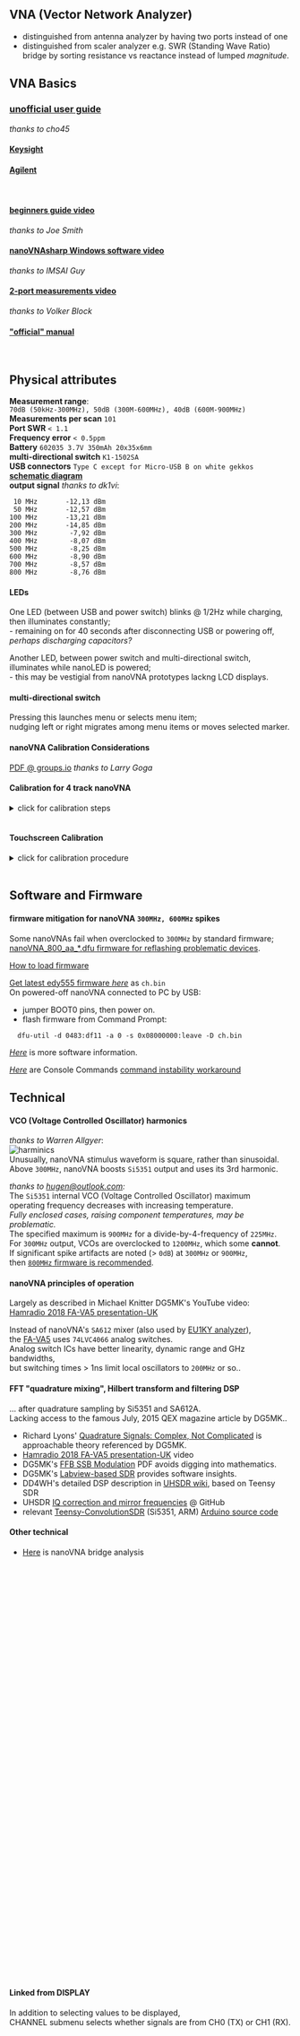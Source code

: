 
<h2 id="U0">VNA (Vector Network Analyzer)</h2>

 * distinguished from antenna analyzer by having two ports instead of one  
 * distinguished from scaler analyzer e.g. SWR (Standing Wave Ratio) bridge
   by sorting resistance vs reactance instead of lumped *magnitude*.  



VNA Basics
----------
<h3><a href="https://github.com/cho45/NanoVNA-manual/blob/master/index.md">unofficial user guide</a></h3>
<em>thanks to cho45</em> 

<h4><a href="http://www.rvhfg.org/pdf/articles/55.pdf">Keysight</a></h4>
<h4><a href="http://hpmemoryproject.org/an/pdf/an_150-15.pdf">Agilent</a></h4>
<br>

<h4><a href="https://www.youtube.com/watch?v=mKi6s3WvBAM">beginners guide video</a></h4>
<em>thanks to Joe Smith</em>  

<h4><a href="https://www.youtube.com/watch?v=zw7Dp1nwvD8">nanoVNAsharp Windows software video</a></h4>
<em>thanks to IMSAI Guy</em>  

<h4><a href="https://www.youtube.com/watch?v=29yTVG8lg7s">2-port measurements video</a></h4>
<em>thanks to Volker Block</em>  

<h4><a href="https://drive.google.com/file/d/1usvmcn4cR8Ltrb6fT05jA6g7O0uhJozL/view">"official" manual</a></h4>
<br>

Physical attributes
-------------------
**Measurement range**:  
 `70dB (50kHz-300MHz), 50dB (300M-600MHz), 40dB (600M-900MHz)`  
**Measurements per scan** `101`  
**Port SWR** `< 1.1`  
**Frequency error** `< 0.5ppm`  
**Battery** `602035 3.7V 350mAh 20x35x6mm`  
**multi-directional switch** `K1-1502SA`  
**USB connectors** `Type C except for Micro-USB B on white gekkos`    
[**schematic diagram**](https://github.com/hugen79/NanoVNA-H/blob/master/doc/Schematic_nanovna_3.3.1.png)  
**output signal**  *thanks to dk1vi*:  
```
 10 MHz       -12,13 dBm
 50 MHz       -12,57 dBm
100 MHz       -13,21 dBm
200 MHz       -14,85 dBm
300 MHz        -7,92 dBm
400 MHz        -8,07 dBm
500 MHz        -8,25 dBm
600 MHz        -8,90 dBm
700 MHz        -8,57 dBm
800 MHz        -8,76 dBm
```

 
#### LEDs 
One LED (between USB and power switch) blinks @ 1/2Hz while charging,  
 then illuminates constantly;  
    - remaining on for 40 seconds after disconnecting USB or powering off,  
          *perhaps discharging capacitors?*  

Another LED, between power switch and multi-directional switch,  
    illuminates while nanoLED is powered;  
    - this may be vestigial from  nanoVNA prototypes lackng LCD displays.

#### multi-directional switch

Pressing this launches menu or selects menu item;  
nudging left or right migrates among menu items or moves selected marker.

<h4 id="N4">nanoVNA Calibration Considerations</h4>

  [PDF @ groups.io](https://groups.io/g/nanovna-users/attachment/896/0/NanoVNA%20Calibration%20Considerations%20and%20Procedure%20FINAL.pdf)
<em>thanks to Larry Goga</em>

<h4>Calibration for 4 track nanoVNA</h4>

<details>
<summary>click for calibration steps</summary>


<em>thanks to Alan Victor</em><br>

<h4>Some notes:</h4>
A <em>second</em> 50 ohm termination and female-female SMA adapter<br>
   are wanted for ISOLN and THRU calibration.<br>
<br>
Supplied and used are TWO matched cables, LOADS and one SMA adapter.<br>
Each NUMBERED step below represents your PRESS (SOFT KEY TOUCH).<br>
<br>
Turn on the VNA and note register 0 is ON.<br>
CONNECT MATCHED CABLES to `CH0` and `CH1`.<br>
<br>

1.   DISPLAY<br>
2.   TRACE 0<br>
3.   SINGLE<br>
4.   TRACE 1<br>
   Now `S11` and `S22` both display ONLY as LOGMAG.<br>
5.   STIMULUS<br>
6.   START 100KHz<br>
7.   STOP 500MHz<br>
8.   BACK<br>
9.   CAL<br>
10. RESET<br>
11. CALIBRATE<br>
<b>Note!</b> No softkeys (right side of touch screen) are highlighted.<br>
Place an OPEN on end of CH0 cable and this will be followed by a SHORT.<br>
12. OPEN<br>
13. SHORT<br>
Connect 50 ohm LOADs to ends of CH0 and CH1 cables.<br>
14. LOAD<br>
15. ISOLN<br>
Connect cables, replacing LOADs with female-female SMA coupler.<br>
16. THRU<br>
17. DONE<br>
Finally save to a desired register.<br>
<br>
That's it. Check that the open, short and 50 ohm display properly.<br>
<b>Note</b>, the cables are CONNECTED to CH0 and CH1a,<br>
   and calibration reference plane is at those cables <b>ends</b>.<br>
   However, phase is subject to error and needs addressing in another message.<br>
<br>
   Also, with SMA coupler connecting cables to CH0 and CH1, <br>
   `S21` should measure nearly `0dB`.
<br>

</details>

<br>
<h4 id="TSC">Touchscreen Calibration</h4>

<details>
<summary>click for calibration procedure</summary>

<em> thanks to Larry Rothman</em>:
<br>
For best behavior, nanoVNA devices need touchscreen calibraton,<br>
which requires USB connection to your PC/MAC/Terminal.<br>
<br>
1.  install <a href="https://www.st.com/en/development-tools/stsw-stm32102.html">STM USB drivers</a>, if required.<br>
2.  connect the nanoVNA and determine which serial port has been assigned (e.g. COM5)<br>
3.  use a serial terminal emulator such as TeraTerm to access the nanoVNA console.<br>
4.  you may need to hit the ENTER key once or twice<br>
    to bring up its command shell prompt.<br>
5.  at the command prompt, enter:  `touchcal`<br>
6.  the nanoVNA should now display a calibration point at the upper-left corner of the display.<br>
7.  touch that corner - a new calibration point will appear at the lower right corner of the display.<br>
8.  touch that corner - the screen is now calibrated - <b>BUT NOT SAVED</b><br>
<br>
<h4>touchcal</h4>
- produces calibration touch points in the upper left and lower right corners<br>
- console output:<br>
<pre><code>  touchcal
  first touch upper left, then lower right...
  done
  touch cal params: A B C D (upper left and lower right x-y co-ords)
</code></pre>

<h4>touchtest</h4>
- test touch accuracy - touch, hold and drag pointer<br>
<br>

<h4>Now, save this touchscreen calibration:</h4>  
- <b>saveconfig</b> - saves current configuration<br>
- console output:<br>

<pre><code>  saveconfig
  Config saved
</code></pre>

Verify touch calibration using the menu boxes.<br>
<br>
<b>NOTE</b>: saveconfig command probably also saves calibration data<br>


</details>

<br>

Software and Firmware
---------------------

<h4 id="F800">firmware mitigation for nanoVNA <code>300MHz, 600MHz</code> spikes</h4>

Some nanoVNAs fail when overclocked to `300MHz` by standard firmware;  
[nanoVNA_800_aa_*.dfu firmware for reflashing problematic devices](https://groups.io/g/nanovna-users/message/793).  

[How to load firmware](https://github.com/ttrftech/NanoVNA#flash-firmware)  

[Get latest edy555 firmware *here*](https://cho45.stfuawsc.com/NanoVNA/dfu.html) as `ch.bin`  
On powered-off nanoVNA connected to PC by USB:  
-  jumper BOOT0 pins, then power on.  
-  flash firmware from Command Prompt:  
```
  dfu-util -d 0483:df11 -a 0 -s 0x08000000:leave -D ch.bin
```

[*Here*](html/software.htm) is more software information.  

[*Here*](https://groups.io/g/nanovna-users/files/NanoVNA%20Console%20Commands%209-5-25.pdf) are Console Commands  [command instability workaround](https://groups.io/g/nanovna-users/topic/temporary_workaround_to/34127733)

Technical
---------

#### VCO (Voltage Controlled Oscillator) harmonics
*thanks to Warren Allgyer*:   
![harminics](html/nanoSpectrum.gif "Si5351 harmonics")  
Unusually, nanoVNA stimulus waveform is square, rather than sinusoidal.  
Above `300MHz`, nanoVNA boosts `Si5351` output and uses its 3rd harmonic.  

*thanks to hugen@outlook.com:*  
The `Si5351` internal VCO (Voltage Controlled Oscillator) maximum  
operating frequency decreases with increasing temperature.  
*Fully enclosed cases, raising component temperatures, may be problematic.*  
The specified maximum is `900MHz` for a divide-by-4-frequency of `225MHz`.  
For `300MHz` output, VCOs are overclocked to `1200MHz`, which some **cannot**.  
If significant spike artifacts are noted (> `0dB`) at `300MHz` or `900MHz`,  
then [`800MHz` firmware is recommended](#F800).

#### nanoVNA principles of operation
Largely as described in Michael Knitter DG5MK's YouTube video:  
[Hamradio 2018 FA-VA5 presentation-UK](https://www.youtube.com/watch?v=X8Z7veGV57o")

Instead of nanoVNA's `SA612` mixer
(also used by [EU1KY analyzer](https://bitbucket.org/kuchura/eu1ky_aa_v3/wiki/Home)),  
the [FA-VA5](https://www.sdr-kits.net/VA5-Antenna-Analyzer-Kit) uses `74LVC4066` analog switches.  
Analog switch ICs have better linearity, dynamic range and GHz bandwidths,  
but switching times > 1ns limit local oscillators to `200MHz` or so..  


<h4 id="DSP">FFT "quadrature mixing", Hilbert transform and filtering DSP</h4>

... after quadrature sampling by Si5351 and SA612A.  
Lacking access to the famous July, 2015 QEX magazine article by DG5MK..
- Richard Lyons' <a href="https://dspguru.com/files/QuadSignals.pdf">Quadrature Signals:  Complex, Not Complicated</a> is approachable theory referenced by DG5MK.
- <a href="https://www.youtube.com/watch?v=X8Z7veGV57o">Hamradio 2018 FA-VA5 presentation-UK</a> video
- DG5MK's <a href="https://www.dg5mk.de/media/Labview%20SDR/FFT_SSB_MOD/English%20Version/FFT%20SSB%20mod%20demod%20DG5MK%20English%20V03.pdf">FFB SSB Modulation</a> PDF avoids digging into mathematics.
- DG5MK's <a href="https://www.dg5mk.de/media/Labview%20SDR/SDR%20Kurzbeitrag/Labview_SDR_DG5MK_English_08_2012.pdf">Labview-based SDR</a> provides software insights.
- DD4WH's detailed DSP description in <a href="https://github.com/df8oe/UHSDR/wiki/How-does-your-UHSDR-software-DSP-work">UHSDR wiki</a>, based on Teensy SDR
- UHSDR <a href="https://github.com/df8oe/UHSDR/wiki/IQ---correction-and-mirror-frequencies">IQ correction and mirror frequencies</a> @ GitHub
- relevant <a href="https://github.com/DD4WH/Teensy-ConvolutionSDR">Teensy-ConvolutionSDR</a> (Si5351, ARM) <a href="https://github.com/DD4WH/Teensy-ConvolutionSDR/blob/master/Teensy_Convolution_SDR.ino">Arduino source code</a>

#### Other technical 
 - [Here](html/bridge.htm) is nanoVNA bridge analysis

<p>     <br>     <br>     <br>     <br>     <br>     <br>     <br>     <br> </p>
<p>     <br>     <br>     <br>     <br>     <br>     <br>     <br>     <br> </p>
<p>     <br>     <br>     <br>     <br>     <br>     <br>     <br>     <br> </p>
<p>     <br>     <br>     <br>     <br>     <br>     <br>     <br>     <br> </p>
<p>     <br>     <br>     <br>     <br>     <br>     <br>     <br>     <br> </p>
<h4 id="U1">Linked from DISPLAY</h4>
<p>
In addition to selecting values to be displayed,<br>
 CHANNEL submenu selects whether signals are from CH0 (TX) or CH1 (RX).
</p>
<p>     <br>     <br>     <br>     <br>     <br>     <br>     <br>     <br> </p>
<p>     <br>     <br>     <br>     <br>     <br>     <br>     <br>     <br> </p>
<p>     <br>     <br>     <br>     <br>     <br>     <br>     <br>     <br> </p>
<p>     <br>     <br>     <br>     <br>     <br>     <br>     <br>     <br> </p>
<p>     <br>     <br>     <br>     <br>     <br>     <br>     <br>     <br> </p>
<h4 id="U1L1">linked from TRACE</h4>
<p>Up to 4 simultaneous color-coded data can be plotted.<br>
  Some firmware instead supports only 2.<br>
OFF disables <em>this</em> trace;  SINGLE disables <em>all other</em> traces...?</p>
<p>     <br>     <br>     <br>     <br>     <br>     <br>     <br>     <br> </p>
<p>     <br>     <br>     <br>     <br>     <br>     <br>     <br>     <br> </p>
<p>     <br>     <br>     <br>     <br>     <br>     <br>     <br>     <br> </p>
<p>     <br>     <br>     <br>     <br>     <br>     <br>     <br>     <br> </p>
<p>     <br>     <br>     <br>     <br>     <br>     <br>     <br>     <br> </p>
<h4 id="U131">linked from SCALE/DIV</h4>
Change vertical scale e.g. dB/div  

<h4 id="U133">linked from NUM KEYS</h4>
<em>thanks to Mike Brown</em>

Numerical input seems a bit flaky,  
although it works better for e.g. CW frequency than position.  
Touchscreen typically wants [calibration](#TSC).    
Antenna analyser firmware has a larger font;  
touchscreen [mis]calibration is more critical for other firmware..  

Numeric entry displays no decimal point, but one may be implied. eg:
- When in logmag reference adjust mode,  
 digits appear to represent steps of `0.01dB`,  
 so a change of +1000 moves the reference `10dB` higher.  
- In CW Freq setting, digits seem to represent steps of `100Hz`.

**Rocker switch input**  
- Tapping on a digit makes it adjustable;  
  step it up or down using the multi-directional switch.  
- If you hold the multi-directional switch in,  
  that digit is **'highlighted'** and its background goes black.  
- The multi-directional switch can shift highlighting to another digit.  
- Press in again, highlighting disappears and the digit becomes adjustable.  
- Press in <em>again briefly</em> to store that numerical setting.  
 **NB** waiting a few seconds between rocker switch presses seemingly helps.  

**Touchscreen input**  
- Tapping far right of numbers brings up a numeric keyboard,  
  which may be operated either by touchscreen taps  
  or by multi-directional switch movements.  
- With 2-trace `900MHz` antenna analyser firmware,  
    multi-directional switch movements seem buggy.  
    In reference position adjust mode,  
    the 'enter' button doesn't seem to do anything  
    but if it is held the keyboard clears from the screen.  
- The keyboard works fine when setting e.g. CW Freq.  
    Frequencies may be entered as GHz, MHz or kHz;  
    just enter the digits then tap G, M or k to enter the set value.  
    (eg to set `800MHz` you can enter 0.8G, 800M or 800000k.)


<p>     <br>     <br>     <br>     <br>     <br>     <br>     <br>     <br> </p>
<p>     <br>     <br>     <br>     <br>     <br>     <br>     <br>     <br> </p>
<p>     <br>     <br>     <br>     <br>     <br>     <br>     <br>     <br> </p>
<p>     <br>     <br>     <br>     <br>     <br>     <br>     <br>     <br> </p>
<p>     <br>     <br>     <br>     <br>     <br>     <br>     <br>     <br> </p>
<h4 id="U132">linked from REFERENCE POSITION</h4>
<em>thanks to Mike Brown:</em><br>
<dl>
<dt>for e.g. LOGMAG</dt>
<dd>Entering 1-8 (0001 to 0008)<br>
 places the REFERENCE line 1 to 8 grid spaces from the BOTTOM.<br>
  With default setting 7 000, changing it to 8 000 moves the trace reference<br>
 (shown by a small marker at left of screen) up one grid space, to screen TOP.</dd>
<br>
<dt>for e.g SWR 1:1</dt>
<dd>trace is below screen bottom.<br>
  Changing reference position to 180 raises trace to screen bottom</dd>
</dl>
<p>     <br>     <br>     <br>     <br>     <br>     <br>     <br>     <br> </p>
<p>     <br>     <br>     <br>     <br>     <br>     <br>     <br>     <br> </p>
<p>     <br>     <br>     <br>     <br>     <br>     <br>     <br>     <br> </p>
<p>     <br>     <br>     <br>     <br>     <br>     <br>     <br>     <br> </p>
<p>     <br>     <br>     <br>     <br>     <br>     <br>     <br>     <br> </p>
<h4 id="U134">linked from ELECTRICAL DELAY</h4>
Calibration data can be modified by electrical delay in picoseconds.  
Hugen customized short and accurate calibrations kits.  

<p>     <br>     <br>     <br>     <br>     <br>     <br>     <br>     <br> </p>
<p>     <br>     <br>     <br>     <br>     <br>     <br>     <br>     <br> </p>
<p>     <br>     <br>     <br>     <br>     <br>     <br>     <br>     <br> </p>
<p>     <br>     <br>     <br>     <br>     <br>     <br>     <br>     <br> </p>
<p>     <br>     <br>     <br>     <br>     <br>     <br>     <br>     <br> </p>

<h4 id="U2">linked from MARKER</h4>
While displayed markers can in theory be manipulated by hand or stylus,  
touch calibration inaccuracy typically frustrates that.  
Better to use the multi-directional switch..  
.. or try the [touchscreen calibration](#TSC) procedure.  

**SELECT MARKER**  
Select (by push) any of MARKER 1 - 4.  
Selecting that same marker again toggles it off.  
Sliding the multi-directional switch moves a selected marker.  
A selected marker can change START, STOP or CENTER of sweeps.  
SPAN changes sweeps when 2 markers are active.  

<p>     <br>     <br>     <br>     <br>     <br>     <br>     <br>     <br> </p>
<p>     <br>     <br>     <br>     <br>     <br>     <br>     <br>     <br> </p>
<p>     <br>     <br>     <br>     <br>     <br>     <br>     <br>     <br> </p>
<p>     <br>     <br>     <br>     <br>     <br>     <br>     <br>     <br> </p>
<p>     <br>     <br>     <br>     <br>     <br>     <br>     <br>     <br> </p>

<h4 id="U36">link from PAUSE SWEEP</h4>

This button freezes data collection.  
*thanks to Gary O'Neil*:  

The nanoVNA must remain powered on to successfully capture data via USB.  

1.  With the data you wish to "save" and port to your workstation,  
 navigate to STIMULUS > PAUSE SWEEP.  
Data at the top of the screen will freeze, confirming sweep is paused.  

2.  Take care to not inadvertently alter the current state...  
 either by the toggle switch or touchscreen.  
 Remove the NanoVNA from the DUT,  
 observe that the desired data remains on the display,  
 transport it to your workstation, hotplug the device into a USB port,  
 then tap on the display a couple of times.  
 This appears to initiate handshaking  
  and establishes a connection with the workstation.  

3.  Launch the nanoVNAsharp app and connect.  
App display should match that on the nanoVNA.
4.  Use nanoVNAsharp facilities to save the data.  

To be clear, data is *not* otherwise saved within the NanoVNA.  
Once PAUSE is cancelled or the nanoVNA is power cycled,  
data is flushed and replaced.  

<p>     <br>     <br>     <br>     <br>     <br>     <br>     <br>     <br> </p>
<p>     <br>     <br>     <br>     <br>     <br>     <br>     <br>     <br> </p>
<p>     <br>     <br>     <br>     <br>     <br>     <br>     <br>     <br> </p>
<p>     <br>     <br>     <br>     <br>     <br>     <br>     <br>     <br> </p>
<p>     <br>     <br>     <br>     <br>     <br>     <br>     <br>     <br> </p>
<p>     <br>     <br>     <br>     <br>     <br>     <br>     <br>     <br> </p>
<a href="html/index.html"><i>html files</i></a><br>
<i>page source at</i> <a href="https://github.com/oristopo/nVhelp/blob/master/index.md">https://github.com/oristopo/nVhelp/blob/master/index.md</a>
